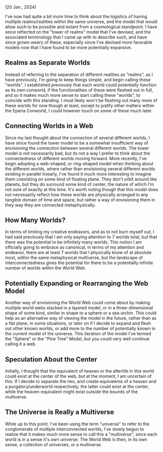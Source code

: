(20 Jan., 2024)

I've now had quite a bit more time to think about the logistics of having multiple realms/realities within the same universe, and the model that would allow such to be possible and extant from a cosmological standpoint. I have since reflected on the "tower of realms" model that I've devised, and the associated terminology that I came up with to describe such, and have since grown weary of these, especially since I've devised more favorable models now that I have found to be more potentially expansive.
## Realms as Separate Worlds
Instead of referring to the separation of different realities as "realms", as I have previously, I'm going to keep things simple, and begin calling these "worlds". I established previously that each world could potentially function as its own conworld, if the functionalities of these were fleshed out in full, and so it makes much more sense to start calling these "worlds", to coincide with this standing. I most likely won't be fleshing out many more of these worlds for now though at least, except to justify other matters within the Eperia Conworld, I could however touch on some of these much later. 
## Connecting Worlds in a Web
Since my last thought about the connection of several different worlds, I have since found the tower model to be a somewhat insufficient way of envisioning the connection between several different worlds. The tower model is not necessarily bad, but its not a way I prefer to think about the connectedness of different worlds moving forward. More recently, I've begin adopting a web-shaped, or ring-shaped model when thinking about the different worlds, where rather than envisioning several different worlds existing in parallel linearly, I've found it much more interesting to imagine them coexisting on some kind of floating plane. They don't orbit around like planets, but they do surround some kind of center, the nature of which I'm not sure of exactly at this time. It's worth noting though that this model does not necessarily reflect how these worlds are physically arranged in any tangible domain of time and space, but rather a way of envisioning them in they way they are connected metaphysically.
## How Many Worlds?
In terms of limiting my creative endeavors, and as to not burn myself out, I had said previously that I am only paying attention to 7 worlds total, but that there was the potential to be infinitely many worlds. This notion I am officially going to embrace as canonical, in terms of my attention and endeavor, there are at least 7 worlds that I physically know of at absolute most, within the same metaphysical multiverse, but the landscape of interconnectedness gives the potential for there to be a potentially infinite number of worlds within the World Web.
## Potentially Expanding or Rearranging the Web Model
Another way of envisioning the World Web could come about by making multiple world webs stacked in a layered model, or in a three-dimensional shape of some kind, similar in shape to a sphere or a sea urchin. This could help as an alternative way of viewing the model in the future, rather than as a flat plane, in some situations, or later on if I decide to expand and flesh out other known worlds, or add more to the number of potentially known in the current model of the universe. This iteration of the model I've termed the "Sphere" or the "Pine Tree" Model, but you could very well continue calling it a web.
## Speculation About the Center
Initially, I thought that the equivalent of heaven or the afterlife in this world could exist at the center of the web, but at the moment, I am uncertain of this. If I decide to separate the two, and create equivalents of a heaven and a purgatory/underworld respectively, the latter could exist at the center, while the heaven-equivalent might exist outside the bounds of the multiverse.
## The Universe is Really a Multiverse
While up to this point, I've been using the term "universe" to refer to the conglomerate of multiple interconnected worlds, I've slowly begun to realize that it makes much more sense to call this a "multiverse", since each world is in a sense it's own universe. The World Web is then, in its own sense, a collection of universes, or a multiverse. 